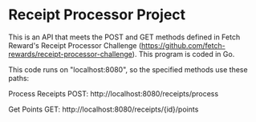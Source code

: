 # Receipt Processor Project
This is an API that meets the POST and GET methods defined in Fetch Reward's Receipt Processor Challenge (https://github.com/fetch-rewards/receipt-processor-challenge).
This program is coded in Go.

This code runs on "localhost:8080", so the specified methods use these paths:

Process Receipts
POST: http://localhost:8080/receipts/process

Get Points
GET: http://localhost:8080/receipts/{id}/points


